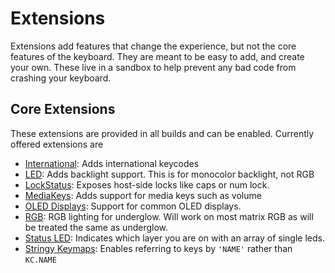 # Extensions

Extensions add features that change the experience, but not the core features of
the keyboard. They are meant to be easy to add, and create your own. These live in
a sandbox to help prevent any bad code from crashing your keyboard.

## Core Extensions

These extensions are provided in all builds and can be enabled. Currently offered
extensions are

- [International](international.md): Adds international keycodes
- [LED](led.md): Adds backlight support. This is for monocolor backlight, not RGB
- [LockStatus](lock_status.md): Exposes host-side locks like caps or num lock.
- [MediaKeys](media_keys.md): Adds support for media keys such as volume
- [OLED Displays](OLED_display.md): Support for common OLED displays.
- [RGB](rgb.md): RGB lighting for underglow. Will work on most matrix RGB as will
  be treated the same as underglow.
- [Status LED](extension_statusled.md): Indicates which layer you are on with an array of single leds.
- [Stringy Keymaps](extension_stringy_keymaps): Enables referring to keys by `'NAME'` rather than `KC.NAME`

